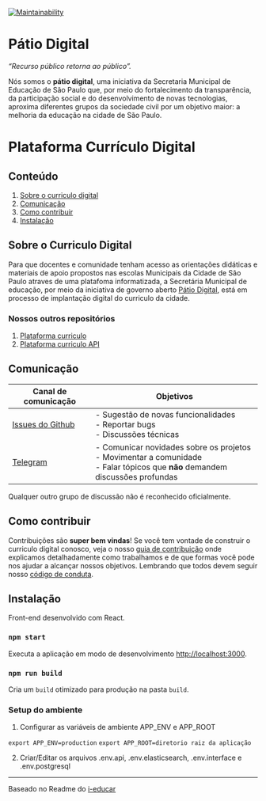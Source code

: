 [![Maintainability](https://api.codeclimate.com/v1/badges/3842251818c3439863ca/maintainability)](https://codeclimate.com/github/prefeiturasp/SME-plataforma-curriculo-interface/maintainability)

# Pátio Digital


_“Recurso público retorna ao público”._

Nós somos o **pátio digital**, uma iniciativa da Secretaria Municipal de Educação de São Paulo que, por meio do fortalecimento da transparência, da participação social e do desenvolvimento de novas tecnologias, aproxima diferentes grupos da sociedade civil por um objetivo maior: a melhoria da educação na cidade de São Paulo. 

# Plataforma Currículo Digital


## Conteúdo

1. [Sobre o curriculo digital](#sobre-o-curriculo-digital)
2. [Comunicação](#comunicação)
3. [Como contribuir](#como-contribuir)
4. [Instalação](#instalação)

## Sobre o Curriculo Digital
Para que docentes e comunidade tenham acesso as orientações didáticas e materiais de apoio propostos nas escolas Municipais da Cidade de São Paulo atraves de uma platafoma informatizada, a Secretária Municipal de educação, por meio da iniciativa de governo aberto [Pátio Digital](http://patiodigital.prefeitura.sp.gov.br/), está em processo de implantação digital do curriculo da cidade.

### Nossos outros repositórios
1. [Plataforma curriculo](https://github.com/prefeiturasp/SME-plataforma-curriculo)
2. [Plataforma curriculo API](https://github.com/prefeiturasp/SME-plataforma-curriculo-API)

## Comunicação

| Canal de comunicação | Objetivos |
|----------------------|-----------|
| [Issues do Github](https://github.com/prefeiturasp/SME-plataforma-curriculo-interface/issues) | - Sugestão de novas funcionalidades<br> - Reportar bugs<br> - Discussões técnicas |
| [Telegram](https://t.me/patiodigital ) | - Comunicar novidades sobre os projetos<br> - Movimentar a comunidade<br>  - Falar tópicos que **não** demandem discussões profundas |

Qualquer outro grupo de discussão não é reconhecido oficialmente.

## Como contribuir

Contribuições são **super bem vindas**! Se você tem vontade de construir o
curriculo digital conosco, veja o nosso [guia de contribuição](./CONTRIBUTING.md)
onde explicamos detalhadamente como trabalhamos e de que formas você pode nos
ajudar a alcançar nossos objetivos. Lembrando que todos devem seguir 
nosso [código de conduta](./CODEOFCONDUCT.md).

## Instalação

Front-end desenvolvido com React.

### `npm start`

Executa a aplicação em modo de desenvolvimento [http://localhost:3000](http://localhost:3000).

### `npm run build`

Cria um `build` otimizado para produção na pasta `build`.

### Setup do ambiente

1. Configurar as variáveis de ambiente APP_ENV e APP_ROOT

` export APP_ENV=production `
` export APP_ROOT=diretorio raiz da aplicação `

2. Criar/Editar os arquivos .env.api, .env.elasticsearch, .env.interface e .env.postgresql

---

Baseado no Readme do [i-educar](https://github.com/portabilis/i-educar)
